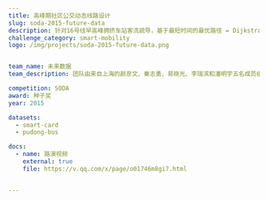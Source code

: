 ```yaml
---
title: 高峰期社区公交动态线路设计
slug: soda-2015-future-data
description: 针对16号线早高峰拥挤车站客流疏导，基于最短时间的最优路径 = Dijkstra + 三个权重（路径长度、道路指数、事故发生率、天气），解决乘客、运营公司、政府、企业的多方问题。
challenge_category: smart-mobility
logo: /img/projects/soda-2015-future-data.png


team_name: 未来数据
team_description: 团队由来自上海的颜彦文、秦志勇、易晓光、李瑞滨和潘明宇五名成员组成。

competition: SODA
award: 种子奖
year: 2015

datasets:
  - smart-card
  - pudong-bus

docs:
  - name: 路演视频
    external: true
    file: https://v.qq.com/x/page/o01746m8gi7.html


---
```

